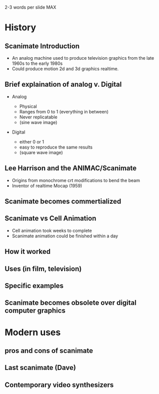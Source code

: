
2-3 words per slide MAX
# History

## Scanimate Introduction
* An analog machine used to produce television graphics from the late 1960s to the early 1980s
* Could produce motion 2d and 3d graphics realtime.



## Brief explaination of analog v. Digital
* Analog
	* Physical
	* Ranges from 0 to 1 (everything in between)
	* Never replicatable
	* (sine wave image)

* Digital
	* either 0 or 1
	* easy to reproduce the same results
	* (square wave image)

## Lee Harrison and the ANIMAC/Scanimate
* Origins from monochrome crt modifications to bend the beam
* Inventor of realtime Mocap (1959)


## Scanimate becomes commertialized

## Scanimate vs Cell Animation

* Cell animation took weeks to complete
* Scanimate animation could be finished within a day


## How it worked
## Uses (in film, television)
## Specific examples
## Scanimate becomes obsolete over digital computer graphics


# Modern uses
## pros and cons of scanimate
## Last scanimate (Dave)
## Contemporary video synthesizers
